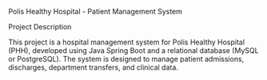 Polis Healthy Hospital - Patient Management System

Project Description

This project is a hospital management system for Polis Healthy Hospital (PHH), developed using Java Spring Boot and a relational database (MySQL or PostgreSQL). The system is designed to manage patient admissions, discharges, department transfers, and clinical data.

